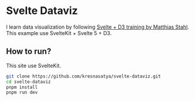 # Svelte Dataviz

I learn data visualization by following [Svelte + D3 training by Matthias Stahl](https://www.youtube.com/playlist?list=PLNvnDrMLMSipfbxSp1Z4v9Ydu2ud5i9V8). This example use SvelteKit + Svelte 5 + D3.

## How to run?

This site use SvelteKit.

```sh
git clone https://github.com/kresnasatya/svelte-dataviz.git
cd svelte-dataviz
pnpm install
pnpm run dev
```